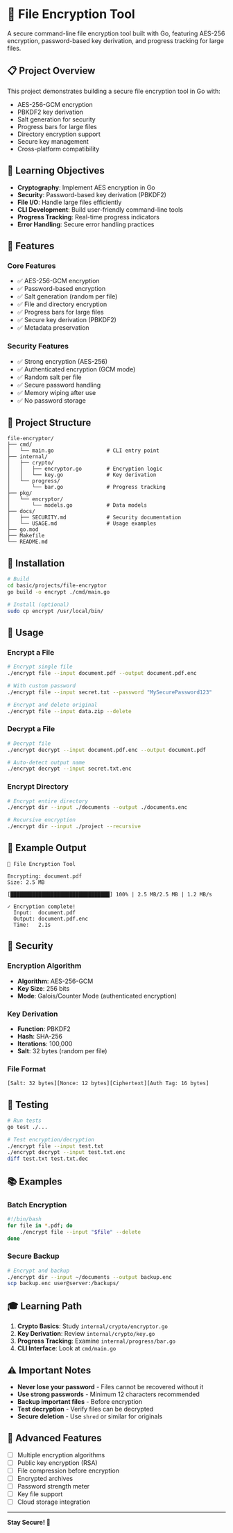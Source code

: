 # 🔐 File Encryption Tool

A secure command-line file encryption tool built with Go, featuring AES-256 encryption, password-based key derivation, and progress tracking for large files.

## 📋 Project Overview

This project demonstrates building a secure file encryption tool in Go with:
- AES-256-GCM encryption
- PBKDF2 key derivation
- Salt generation for security
- Progress bars for large files
- Directory encryption support
- Secure key management
- Cross-platform compatibility

## 🎯 Learning Objectives

- **Cryptography**: Implement AES encryption in Go
- **Security**: Password-based key derivation (PBKDF2)
- **File I/O**: Handle large files efficiently
- **CLI Development**: Build user-friendly command-line tools
- **Progress Tracking**: Real-time progress indicators
- **Error Handling**: Secure error handling practices

## 🚀 Features

### Core Features
- ✅ AES-256-GCM encryption
- ✅ Password-based encryption
- ✅ Salt generation (random per file)
- ✅ File and directory encryption
- ✅ Progress bars for large files
- ✅ Secure key derivation (PBKDF2)
- ✅ Metadata preservation

### Security Features
- ✅ Strong encryption (AES-256)
- ✅ Authenticated encryption (GCM mode)
- ✅ Random salt per file
- ✅ Secure password handling
- ✅ Memory wiping after use
- ✅ No password storage

## 📁 Project Structure

```
file-encryptor/
├── cmd/
│   └── main.go                 # CLI entry point
├── internal/
│   ├── crypto/
│   │   ├── encryptor.go        # Encryption logic
│   │   └── key.go              # Key derivation
│   └── progress/
│       └── bar.go              # Progress tracking
├── pkg/
│   └── encryptor/
│       └── models.go           # Data models
├── docs/
│   ├── SECURITY.md             # Security documentation
│   └── USAGE.md                # Usage examples
├── go.mod
├── Makefile
└── README.md
```

## 🔧 Installation

```bash
# Build
cd basic/projects/file-encryptor
go build -o encrypt ./cmd/main.go

# Install (optional)
sudo cp encrypt /usr/local/bin/
```

## 📖 Usage

### Encrypt a File

```bash
# Encrypt single file
./encrypt file --input document.pdf --output document.pdf.enc

# With custom password
./encrypt file --input secret.txt --password "MySecurePassword123"

# Encrypt and delete original
./encrypt file --input data.zip --delete
```

### Decrypt a File

```bash
# Decrypt file
./encrypt decrypt --input document.pdf.enc --output document.pdf

# Auto-detect output name
./encrypt decrypt --input secret.txt.enc
```

### Encrypt Directory

```bash
# Encrypt entire directory
./encrypt dir --input ./documents --output ./documents.enc

# Recursive encryption
./encrypt dir --input ./project --recursive
```

## 🎨 Example Output

```
🔐 File Encryption Tool

Encrypting: document.pdf
Size: 2.5 MB

[████████████████████████████████] 100% | 2.5 MB/2.5 MB | 1.2 MB/s

✓ Encryption complete!
  Input:  document.pdf
  Output: document.pdf.enc
  Time:   2.1s
```

## 🔐 Security

### Encryption Algorithm
- **Algorithm**: AES-256-GCM
- **Key Size**: 256 bits
- **Mode**: Galois/Counter Mode (authenticated encryption)

### Key Derivation
- **Function**: PBKDF2
- **Hash**: SHA-256
- **Iterations**: 100,000
- **Salt**: 32 bytes (random per file)

### File Format

```
[Salt: 32 bytes][Nonce: 12 bytes][Ciphertext][Auth Tag: 16 bytes]
```

## 🧪 Testing

```bash
# Run tests
go test ./...

# Test encryption/decryption
./encrypt file --input test.txt
./encrypt decrypt --input test.txt.enc
diff test.txt test.txt.dec
```

## 📚 Examples

### Batch Encryption

```bash
#!/bin/bash
for file in *.pdf; do
    ./encrypt file --input "$file" --delete
done
```

### Secure Backup

```bash
# Encrypt and backup
./encrypt dir --input ~/documents --output backup.enc
scp backup.enc user@server:/backups/
```

## 🎓 Learning Path

1. **Crypto Basics**: Study `internal/crypto/encryptor.go`
2. **Key Derivation**: Review `internal/crypto/key.go`
3. **Progress Tracking**: Examine `internal/progress/bar.go`
4. **CLI Interface**: Look at `cmd/main.go`

## ⚠️ Important Notes

- **Never lose your password** - Files cannot be recovered without it
- **Use strong passwords** - Minimum 12 characters recommended
- **Backup important files** - Before encryption
- **Test decryption** - Verify files can be decrypted
- **Secure deletion** - Use `shred` or similar for originals

## 🚀 Advanced Features

- [ ] Multiple encryption algorithms
- [ ] Public key encryption (RSA)
- [ ] File compression before encryption
- [ ] Encrypted archives
- [ ] Password strength meter
- [ ] Key file support
- [ ] Cloud storage integration

---

**Stay Secure! 🔐**

